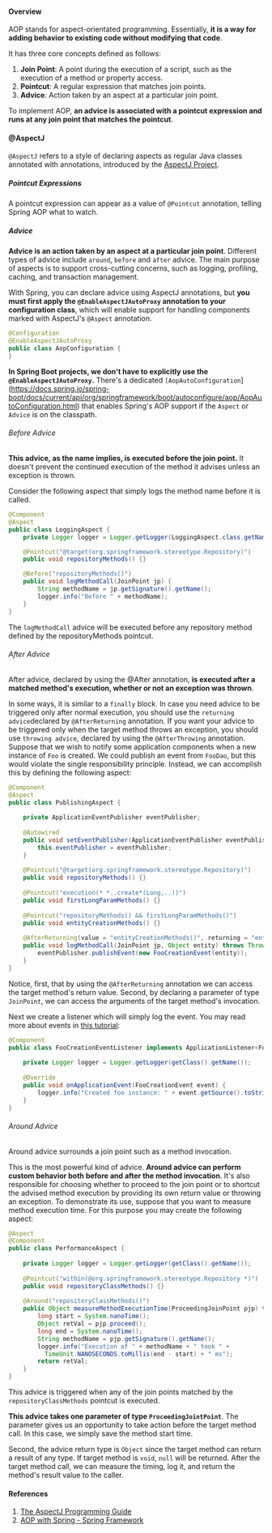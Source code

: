 #### Overview

AOP stands for aspect-orientated programming. Essentially, **it is a way for adding behavior to existing code without modifying that code**.

It has three core concepts defined as follows:

1. **Join Point**: A point during the execution of a script, such as the execution of a method or property access.
2. **Pointcut**: A regular expression that matches join points.
3. **Advice**: Action taken by an aspect at a particular join point. 

To implement AOP, **an advice is associated with a pointcut expression and runs at any join point that matches the pointcut**.

#### @AspectJ

`@AspectJ` refers to a style of declaring aspects as regular Java classes annotated with annotations, introduced by the [AspectJ Project](https://www.eclipse.org/aspectj/).

##### Pointcut Expressions

A pointcut expression can appear as a value of `@Pointcut` annotation, telling Spring AOP what to watch.

##### Advice

**Advice is an action taken by an aspect at a particular join point**. Different types of advice include `around`, `before` and `after` advice. The main purpose of aspects is to support cross-cutting concerns, such as logging, profiling, caching, and transaction management.

With Spring, you can declare advice using AspectJ annotations, but **you must first apply the `@EnableAspectJAutoProxy` annotation to your configuration class**, which will enable support for handling components marked with AspectJ's `@Aspect` annotation.

```java
@Configuration
@EnableAspectJAutoProxy
public class AopConfiguration {
}
```

**In Spring Boot projects, we don't have to explicitly use the `@EnableAspectJAutoProxy`.** There's a dedicated `[AopAutoConfiguration`](https://docs.spring.io/spring-boot/docs/current/api/org/springframework/boot/autoconfigure/aop/AopAutoConfiguration.html) that enables Spring's AOP support if the `Aspect` or `Advice` is on the classpath.

###### Before Advice

**This advice, as the name implies, is executed before the join point.** It doesn't prevent the continued execution of the method it advises unless an exception is thrown.

Consider the following aspect that simply logs the method name before it is called.

```java
@Component
@Aspect
public class LoggingAspect {
	private Logger logger = Logger.getLogger(LoggingAspect.class.getName());

	@Pointcut("@target(org.springframework.stereotype.Repository)")
	public void repositoryMethods() {}

	@Before("repositoryMethods()")
	public void logMethodCall(JoinPoint jp) {
		String methodName = jp.getSignature().getName();
		logger.info("Before " + methodName);
	}
}
```

The `logMethodCall` advice will be executed before any repository method defined by the repositoryMethods pointcut.

###### After Advice

After advice, declared by using the @After annotation, **is executed after a matched method's execution, whether or not an exception was thrown**.

In some ways, it is similar to a `finally` block. In case you need advice to be triggered only after normal execution, you should use the `returning advice`declared by `@AfterReturning` annotation. If you want your advice to be triggered only when the target method throws an exception, you should use `throwing advice`, declared by using the `@AfterThrowing` annotation.
Suppose that we wish to notify some application components when a new instance of `Foo` is created. We could publish an event from `FooDao`, but this would violate the single responsibility principle. Instead, we can accomplish this by defining the following aspect:

```java
@Component
@Aspect
public class PublishingAspect {
 
    private ApplicationEventPublisher eventPublisher;
 
    @Autowired
    public void setEventPublisher(ApplicationEventPublisher eventPublisher) {
        this.eventPublisher = eventPublisher;
    }
 
    @Pointcut("@target(org.springframework.stereotype.Repository)")
    public void repositoryMethods() {}
 
    @Pointcut("execution(* *..create*(Long,..))")
    public void firstLongParamMethods() {}
 
    @Pointcut("repositoryMethods() && firstLongParamMethods()")
    public void entityCreationMethods() {}
 
    @AfterReturning(value = "entityCreationMethods()", returning = "entity")
    public void logMethodCall(JoinPoint jp, Object entity) throws Throwable {
        eventPublisher.publishEvent(new FooCreationEvent(entity));
    }
}
```

Notice, first, that by using the `@AfterReturning` annotation we can access the target method's return value. Second, by declaring a parameter of type `JoinPoint`, we can access the arguments of the target method's invocation.

Next we create a listener which will simply log the event. You may read more about events in [this tutorial](https://www.baeldung.com/spring-events):

```java
@Component
public class FooCreationEventListener implements ApplicationListener<FooCreationEvent> {
 
    private Logger logger = Logger.getLogger(getClass().getName());
 
    @Override
    public void onApplicationEvent(FooCreationEvent event) {
        logger.info("Created foo instance: " + event.getSource().toString());
    }
}
```

###### Around Advice

Around advice surrounds a join point such as a method invocation.

This is the most powerful kind of advice. **Around advice can perform custom behavior both before and after the method invocation**. It's also responsible for choosing whether to proceed to the join point or to shortcut the advised method execution by providing its own return value or throwing an exception.
To demonstrate its use, suppose that you want to measure method execution time. For this purpose you may create the following aspect:

```java
@Aspect
@Component
public class PerformanceAspect {
 
    private Logger logger = Logger.getLogger(getClass().getName());
 
    @Pointcut("within(@org.springframework.stereotype.Repository *)")
    public void repositoryClassMethods() {}
 
    @Around("repositoryClassMethods()")
    public Object measureMethodExecutionTime(ProceedingJoinPoint pjp) throws Throwable {
        long start = System.nanoTime();
        Object retVal = pjp.proceed();
        long end = System.nanoTime();
        String methodName = pjp.getSignature().getName();
        logger.info("Execution of " + methodName + " took " +
          TimeUnit.NANOSECONDS.toMillis(end - start) + " ms");
        return retVal;
    }
}
```

This advice is triggered when any of the join points matched by the `repositoryClassMethods` pointcut is executed.

**This advice takes one parameter of type `ProceedingJointPoint`**. The parameter gives us an opportunity to take action before the target method call. In this case, we simply save the method start time.

Second, the advice return type is `Object` since the target method can return a result of any type. If target method is `void`, `null` will be returned. After the target method call, we can measure the timing, log it, and return the method's result value to the caller.

#### References

1. [The AspectJ Programming Guide](https://www.eclipse.org/aspectj/doc/released/progguide/index.html)
2. [AOP with Spring - Spring Framework](https://docs.spring.io/spring/docs/current/spring-framework-reference/core.html#aop)
